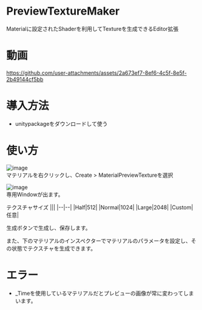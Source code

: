# PreviewTextureMaker
Materialに設定されたShaderを利用してTextureを生成できるEditor拡張

# 動画
https://github.com/user-attachments/assets/2a673ef7-8ef6-4c5f-8e5f-2b49144cf5bb

# 導入方法
* unitypackageをダウンロードして使う

# 使い方
![image](https://github.com/user-attachments/assets/09efb0de-f48c-453f-9d9f-4bdbabb48687)<br>
マテリアルを右クリックし、Create > MaterialPreviewTextureを選択

![image](https://github.com/user-attachments/assets/d0dd8ebf-42d3-49cb-81b6-05b96970b96a)<br>
専用Windowが出ます。

テクスチャサイズ
|||
|--|--|
|Half|512|
|Normal|1024|
|Large|2048|
|Custom|任意|

生成ボタンで生成し、保存します。

また、下のマテリアルのインスペクターでマテリアルのパラメータを設定し、その状態でテクスチャを生成できます。

# エラー
* _Timeを使用しているマテリアルだとプレビューの画像が常に変わってしまいます。
